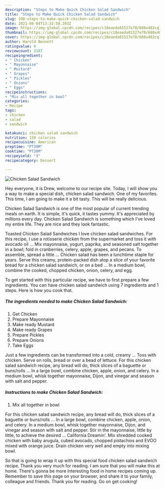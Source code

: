 ```yaml
---
description: "Steps to Make Quick Chicken Salad Sandwich"
title: "Steps to Make Quick Chicken Salad Sandwich"
slug: 190-steps-to-make-quick-chicken-salad-sandwich
date: 2021-08-04T13:33:58.393Z
image: https://img-global.cpcdn.com/recipes/c18eaeda01527e70/680x482cq70/chicken-salad-sandwich-recipe-main-photo.jpg
thumbnail: https://img-global.cpcdn.com/recipes/c18eaeda01527e70/680x482cq70/chicken-salad-sandwich-recipe-main-photo.jpg
cover: https://img-global.cpcdn.com/recipes/c18eaeda01527e70/680x482cq70/chicken-salad-sandwich-recipe-main-photo.jpg
author: Harold Bennett
ratingvalue: 4
reviewcount: 3187
recipeingredient:
- " Chicken"
- " Mayonnaise"
- " Mustard"
- " Grapes"
- " Pickles"
- " Onions"
- " Eggs"
recipeinstructions:
- "Mix all together in bowl"
categories:
- Recipe
tags:
- chicken
- salad
- sandwich

katakunci: chicken salad sandwich 
nutrition: 159 calories
recipecuisine: American
preptime: "PT39M"
cooktime: "PT30M"
recipeyield: "3"
recipecategory: Dessert

---
```



![Chicken Salad Sandwich](https://img-global.cpcdn.com/recipes/c18eaeda01527e70/680x482cq70/chicken-salad-sandwich-recipe-main-photo.jpg)

Hey everyone, it is Drew, welcome to our recipe site. Today, I will show you a way to make a special dish, chicken salad sandwich. One of my favorites. This time, I am going to make it a bit tasty. This will be really delicious.

Chicken Salad Sandwich is one of the most popular of current trending meals on earth. It is simple, it's quick, it tastes yummy. It's appreciated by millions every day. Chicken Salad Sandwich is something which I've loved my entire life. They are nice and they look fantastic.

Toasted Chicken Salad Sandwiches I love chicken salad sandwiches. For this recipe, I use a rotisserie chicken from the supermarket and toss it with avocado oil … Mix mayonnaise, yogurt, paprika, and seasoned salt together in a bowl; fold in cranberries, celery, apple, grapes, and pecans. To assemble, spread a little … Chicken salad has been a lunchtime staple for years. Serve this creamy, protein-packed dish atop a slice of your favorite bread for a chicken salad sandwich, or on a bed … In a medium bowl, combine the cooked, chopped chicken, onion, celery, and egg.


To get started with this particular recipe, we have to first prepare a few ingredients. You can have chicken salad sandwich using 7 ingredients and 1 steps. Here is how you cook that.

<!--inarticleads1-->

##### The ingredients needed to make Chicken Salad Sandwich:

1. Get  Chicken
1. Prepare  Mayonnaise
1. Make ready  Mustard
1. Make ready  Grapes
1. Prepare  Pickles
1. Prepare  Onions
1. Take  Eggs


Just a few ingredients can be transformed into a cold, creamy … Toss with chicken. Serve on rolls, bread or over a bead of lettuce. For this chicken salad sandwich recipe, any bread will do, thick slices of a baguette or buns/rolls … In a large bowl, combine chicken, apple, onion, and celery. In a medium bowl, whisk together mayonnaise, Dijon, and vinegar and season with salt and pepper. 

<!--inarticleads2-->

##### Instructions to make Chicken Salad Sandwich:

1. Mix all together in bowl


For this chicken salad sandwich recipe, any bread will do, thick slices of a baguette or buns/rolls … In a large bowl, combine chicken, apple, onion, and celery. In a medium bowl, whisk together mayonnaise, Dijon, and vinegar and season with salt and pepper. Stir in the mayonnaise, little by little, to achieve the desired … California Dreamin&#39;. Mix shredded cooked chicken with baby arugula, cubed avocado, chopped pistachios and EVOO mixed with orange juice. Drain chicken very well and empty into mixing bowl. 

So that is going to wrap it up with this special food chicken salad sandwich recipe. Thank you very much for reading. I am sure that you will make this at home. There's gonna be more interesting food in home recipes coming up. Remember to save this page on your browser, and share it to your family, colleague and friends. Thank you for reading. Go on get cooking!
